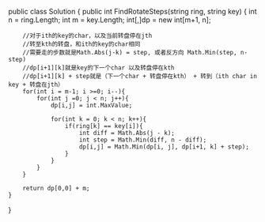 public class Solution {
    public int FindRotateSteps(string ring, string key) {
        int n = ring.Length;
        int m = key.Length;
        int[,]dp = new int[m+1, n];
        
        //对于ith的key的char，以及当前转盘停在jth
        //转至kth的转盘，和ith的key的char相同
        //需要走的步数就是Math.Abs(j-k) = step, 或者反方向 Math.Min(step, n-step)
        //dp[i+1][k]就是key的下一个char 以及转盘停在kth
        //dp[i+1][k] + step就是（下一个char + 转盘停在kth） + 转到（ith char in key + 转盘在jth）
        for(int i = m-1; i >=0; i--){
            for(int j =0; j < n; j++){
                dp[i,j] = int.MaxValue;
                
                for(int k = 0; k < n; k++){
                    if(ring[k] == key[i]){
                        int diff = Math.Abs(j - k);
                        int step = Math.Min(diff, n - diff);
                        dp[i,j] = Math.Min(dp[i, j], dp[i+1, k] + step);
                    }
                }
            }
        }
        
        return dp[0,0] + m;
    }
}
